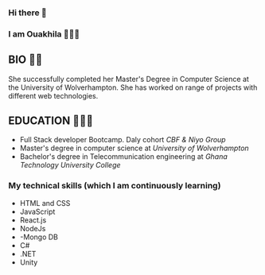 ### Hi there 👋
### I am Ouakhila 🧕🏾😎


## BIO 🧕🏾

 She successfully completed her Master's Degree in Computer Science at the University of Wolverhampton. She has worked on range of projects with different web technologies. 

## EDUCATION 👩🏾‍💻

- Full Stack developer Bootcamp. Daly cohort _CBF & Niyo Group_
- Master's degree in computer science at _University of Wolverhampton_
- Bachelor's degree in Telecommunication engineering at _Ghana Technology University College_

### My technical skills (which I am continuously learning)
- HTML and CSS 
- JavaScript 
- React.js
- NodeJs
- -Mongo DB
- C#
- .NET
- Unity









